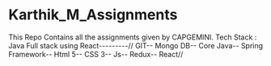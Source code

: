 # Karthik_M_Assignments
This Repo Contains all the assignments given by CAPGEMINI. 
Tech Stack : Java Full stack using React---------//
GIT--
Mongo DB--
Core Java--
Spring Framework--
Html 5--
CSS 3--
Js--
Redux--
React//

